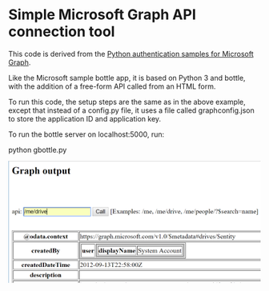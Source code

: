 # Simple Microsoft Graph API connection tool

This code is derived from the [Python authentication samples for Microsoft Graph](https://github.com/microsoftgraph/python-sample-auth). 

Like the Microsoft sample bottle app, it is based on Python 3 and bottle, with the addition of a free-form API called from an HTML form.

To run this code, the setup steps are the same as in the above example, except that instead of a config.py file, it uses a file called graphconfig.json to store the application ID and application key.

To run the bottle server on localhost:5000, run:

python gbottle.py

![Graph app image](./img/graphapp.PNG)
